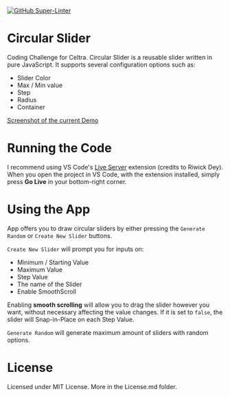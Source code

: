 [![GitHub Super-Linter](https://github.com/cybercitizen7/circular-slider/workflows/Lint%20Code%20Base/badge.svg)](https://github.com/marketplace/actions/super-linter)

# Circular Slider

Coding Challenge for Celtra. Circular Slider is a reusable slider written in
pure JavaScript. It supports several configuration options such as:

- Slider Color
- Max / Min value
- Step
- Radius
- Container

[Screenshot of the current Demo](screens/circular_slider_demo.png)

# Running the Code

I recommend using VS Code's
[Live Server](https://marketplace.visualstudio.com/items?itemName=ritwickdey.LiveServer)
extension (credits to Riwick Dey). When you open the project in VS Code, with
the extension installed, simply press **Go Live** in your bottom-right corner.

# Using the App

App offers you to draw circular sliders by either pressing the `Generate Random`
or `Create New Slider` buttons.

`Create New Slider` will prompt you for inputs on:

- Minimum / Starting Value
- Maximum Value
- Step Value
- The name of the Slider
- Enable SmoothScroll

Enabling **smooth scrolling** will allow you to drag the slider however you
want, without necessary affecting the value changes. If it is set to `false`,
the slider will Snap-in-Place on each Step Value.

`Generate Random` will generate maximum amount of sliders with random options.

# License

Licensed under MIT License. More in the License.md folder.
